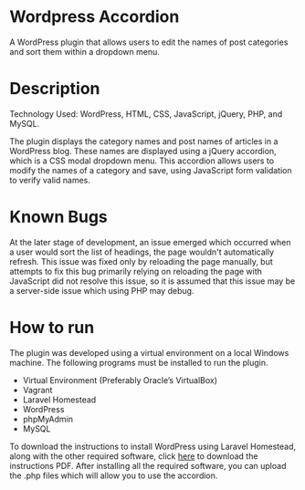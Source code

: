 # Wordpress Accordion
A WordPress plugin that allows users to edit the names of post categories and sort them within a dropdown menu.

# Description
Technology Used: WordPress, HTML, CSS, JavaScript, jQuery, PHP, and MySQL.

The plugin displays the category names and post names of articles in a WordPress blog. These names are displayed using a jQuery accordion, which is a CSS modal dropdown menu. This accordion allows users to modify the names of a category and save, using JavaScript form validation to verify valid names.

# Known Bugs
At the later stage of development, an issue emerged which occurred when a user would sort the list of headings, the page wouldn't automatically refresh. This issue was fixed only by reloading the page manually, but attempts to fix this bug primarily relying on reloading the page with JavaScript did not resolve this issue, so it is assumed that this issue may be a server-side issue which using PHP may debug.

# How to run
The plugin was developed using a virtual environment on a local Windows machine. The following programs must be installed to run the plugin.

* Virtual Environment (Preferably Oracle’s VirtualBox)
* Vagrant
* Laravel Homestead
* WordPress
* phpMyAdmin
* MySQL

To download the instructions to install WordPress using Laravel Homestead, along with the other required software, click [here](https://github.com/user-attachments/files/21222285/WordPress.Download.Instructions.docx.pdf) to download the instructions PDF. After installing all the required software, you can upload the .php files which will allow you to use the accordion.
